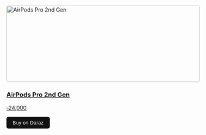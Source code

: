<div class="product">
  <a href="https://s.daraz.com.bd/s.ZXv7F" target="_blank">
    <img src="https://static-01.daraz.com.bd/p/4f8e7c0a63e5186d7b35e9a8a3772de0.jpg" alt="AirPods Pro 2nd Gen" style="width:100%; height:200px; object-fit:cover; border-radius:4px;" />
    <h3>AirPods Pro 2nd Gen</h3>
    <p>৳24,000</p>
    <button style="padding:8px 16px; background:#111; color:white; border:none; border-radius:5px;">Buy on Daraz</button>
  </a>
</div>
